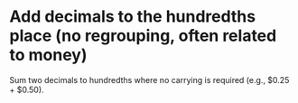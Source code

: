 # Add decimals to the hundredths place (no regrouping, often related to money)

Sum two decimals to hundredths where no carrying is required (e.g., $0.25 + $0.50).
